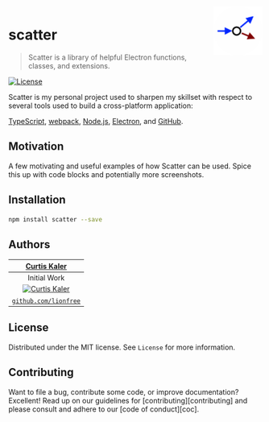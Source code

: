 
<img align="right" alt="scatter logo" width="96" src="https://raw.githubusercontent.com/ArcadianCore/scatter/master/assets/scatter-logo.png">

# scatter

> Scatter is a library of helpful Electron functions, classes, and extensions.

<!-- [![NPM Version][npm-image]][npm-url] -->
<!-- [![Build Status][travis-image]][travis-url] -->
<!-- [![Coverage Status][coverage-image]][coverage-url] -->
[![License][license-image]][license-url]
<!-- [![Downloads Stats][npm-downloads]][npm-url] -->

Scatter is my personal project used to sharpen my skillset with respect to several tools used to build a cross-platform application:

[TypeScript](https://www.typescriptlang.org/),
[webpack](https://webpack.js.org/),
[Node.js](https://nodejs.org/),
[Electron](https://electronjs.org/), and
[GitHub](https://github.com/).

## Motivation

A few motivating and useful examples of how Scatter can be used. Spice this up with code blocks and potentially more screenshots.

## Installation

```bash
npm install scatter --save
```

## Authors

|                 <a href="http://github.com/lionfree" target="_blank">**Curtis Kaler**</a>                  |
| :--------------------------------------------------------------------------------------------------------: |
| Initial Work |
| [![Curtis Kaler](https://avatars.githubusercontent.com/u/12160463?size=128)](http://github.com/lionfree) |
| <a href="http://github.com/lionfree" target="_blank">`github.com/lionfree`</a> |

## License

Distributed under the MIT license.  See `License` for more information.

## Contributing

Want to file a bug, contribute some code, or improve documentation? Excellent! Read up on our
guidelines for [contributing][contributing] and please consult and adhere to our [code of conduct][coc].

<!-- Markdown link & img dfn's -->
[license-image]: http://img.shields.io/:license-mit-blue.svg?style=flat-square
[license-url]: http://badges.mit-license.org

[npm-image]: https://img.shields.io/npm/v/datadog-metrics.svg?style=flat-square
[npm-url]: https://npmjs.org/package/datadog-metrics

[npm-downloads]: https://img.shields.io/npm/dm/datadog-metrics.svg?style=flat-square

[travis-image]: https://img.shields.io/travis/dbader/node-datadog-metrics/master.svg?style=flat-square
[travis-url]: https://travis-ci.org/dbader/node-datadog-metrics

[wiki]: https://github.com/ArcadianCore/scatter/wiki

[coverage-image]: http://img.shields.io/coveralls/badges/badgerbadgerbadger.svg?style=flat-square
[coverage-url]: https://coveralls.io/r/badges/badgerbadgerbadger
